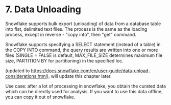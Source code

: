 # 7. Data Unloading
Snowflake supports bulk export (unloading) of data from a database table into flat, delimited text files. The process is the same as the loading process, except in reverse - "copy into", then "get" command. 

Snowflake supports specifying a SELECT statement (instead of a table) in the COPY INTO command, the query results are written into one or more files (SINGLE = FALSE is default, MAX_FILE_SIZE determines maximum file size, PARTITION BY for partitioning) in the specified loc.

(updated to https://docs.snowflake.com/en/user-guide/data-unload-considerations.html), will update this chapter later. 

Use case: after a lot of processing in snowflake, you obtain the curated data which can be directly used for analysis. If you want to use this data offline, you can copy it out of snowflake.  






































